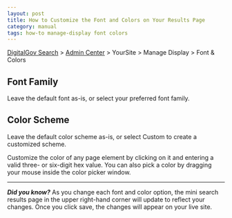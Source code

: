 ```yaml
---
layout: post
title: How to Customize the Font and Colors on Your Results Page
category: manual
tags: how-to manage-display font colors
---
```


[DigitalGov Search](/index.html) > [Admin Center](https://search.usa.gov/sites/) > YourSite > Manage Display > Font & Colors

## Font Family

Leave the default font as-is, or select your preferred font family.

## Color Scheme

Leave the default color scheme as-is, or select Custom to create a customized scheme.

Customize the color of any page element by clicking on it and entering a valid three- or six-digit hex value. You can also pick a color by dragging your mouse inside the color picker window.

---

***Did you know?*** As you change each font and color option, the mini search results page in the upper right-hand corner will update to reflect your changes. Once you click save, the changes will appear on your live site.
